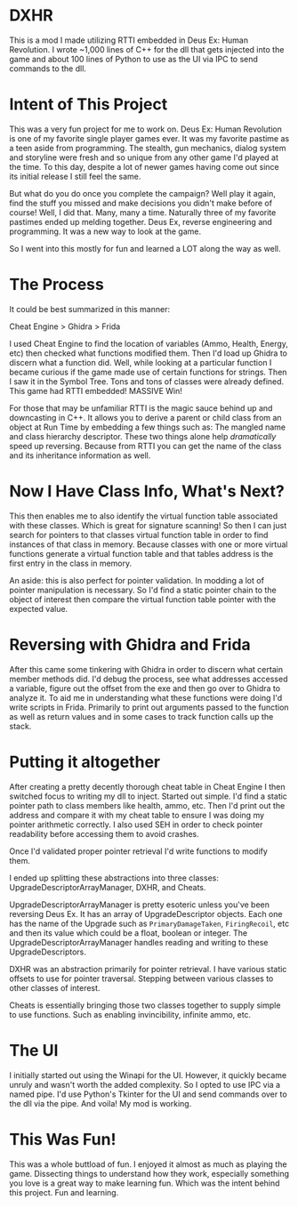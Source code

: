 # DXHR

This is a mod I made utilizing RTTI embedded in Deus Ex: Human Revolution. I wrote ~1,000 lines of C++ for the dll that gets injected into the game and about 100 lines of Python to use as the UI via IPC to send commands to the dll.

# Intent of This Project

This was a very fun project for me to work on. Deus Ex: Human Revolution is one of my favorite single player games ever. It was my favorite pastime as a teen aside from programming.
The stealth, gun mechanics, dialog system and storyline were fresh and so unique from any other game I'd played at the time. 
To this day, despite a lot of newer games having come out since its initial release I still feel the same.

But what do you do once you complete the campaign? Well play it again, find the stuff you missed and make decisions you didn't make before of course! Well, I did that. Many, many a time.
Naturally three of my favorite pastimes ended up melding together. Deus Ex, reverse engineering and programming. It was a new way to look at the game.

So I went into this mostly for fun and learned a LOT along the way as well.

# The Process

It could be best summarized in this manner:

Cheat Engine > Ghidra > Frida

I used Cheat Engine to find the location of variables (Ammo, Health, Energy, etc) then checked what functions modified them. Then I'd load up Ghidra to discern what a function did.
Well, while looking at a particular function I became curious if the game made use of certain functions for strings. Then I saw it in the Symbol Tree. Tons and tons of classes were already defined.
This game had RTTI embedded! MASSIVE Win!

For those that may be unfamiliar RTTI is the magic sauce behind up and downcasting in C++. It allows you to derive a parent or child class from an object at Run Time by embedding a few things such as:
The mangled name and class hierarchy descriptor. These two things alone help *dramatically* speed up reversing. Because from RTTI you can get the name of the class and its inheritance information as well.

# Now I Have Class Info, What's Next?

This then enables me to also identify the virtual function table associated with these classes. Which is great for signature scanning!
So then I can just search for pointers to that classes virtual function table in order to find instances of that class in memory.
Because classes with one or more virtual functions generate a virtual function table and that tables address is the first entry in the class in memory.

An aside: this is also perfect for pointer validation. In modding a lot of pointer manipulation is necessary. 
So I'd find a static pointer chain to the object of interest then compare the virtual function table pointer with the expected value.

# Reversing with Ghidra and Frida

After this came some tinkering with Ghidra in order to discern what certain member methods did. I'd debug the process, see what addresses accessed a variable, figure out the offset from the exe and then go over to Ghidra to analyze it.
To aid me in understanding what these functions were doing I'd write scripts in Frida. Primarily to print out arguments passed to the function as well as return values and in some cases to track function calls up the stack.

# Putting it altogether

After creating a pretty decently thorough cheat table in Cheat Engine I then switched focus to writing my dll to inject. Started out simple. I'd find a static pointer path to class members like health, ammo, etc.
Then I'd print out the address and compare it with my cheat table to ensure I was doing my pointer arithmetic correctly. I also used SEH in order to check pointer readability before accessing them to avoid crashes.

Once I'd validated proper pointer retrieval I'd write functions to modify them.

I ended up splitting these abstractions into three classes: UpgradeDescriptorArrayManager, DXHR, and Cheats.

UpgradeDescriptorArrayManager is pretty esoteric unless you've been reversing Deus Ex. It has an array of UpgradeDescriptor objects. Each one has the name of the Upgrade such as `PrimaryDamageTaken`, `FiringRecoil`, etc and then its value which could be a float, boolean or integer.
The UpgradeDescriptorArrayManager handles reading and writing to these UpgradeDescriptors.

DXHR was an abstraction primarily for pointer retrieval. I have various static offsets to use for pointer traversal. Stepping between various classes to other classes of interest.

Cheats is essentially bringing those two classes together to supply simple to use functions. Such as enabling invincibility, infinite ammo, etc.

# The UI

I initially started out using the Winapi for the UI. However, it quickly became unruly and wasn't worth the added complexity. So I opted to use IPC via a named pipe. 
I'd use Python's Tkinter for the UI and send commands over to the dll via the pipe. And voila! My mod is working.

# This Was Fun!

This was a whole buttload of fun. I enjoyed it almost as much as playing the game. Dissecting things to understand how they work, especially something you love is a great way to make learning fun.
Which was the intent behind this project. Fun and learning.
